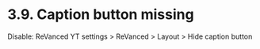 # 3.9. Caption button missing

Disable: ReVanced YT settings > ReVanced > Layout > Hide caption button

